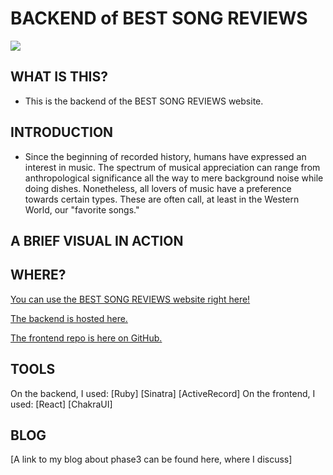 # BACKEND of BEST SONG REVIEWS

<!-- <img src="https://img.shields.io/badge/phase3-project-red?style=flat-square&logo=ruby"> -->
<img src="https://img.shields.io/badge/phase3-project-red?style=flat-square&logo=ruby">

## WHAT IS THIS?
- This is the backend of the BEST SONG REVIEWS website.

## INTRODUCTION

- Since the beginning of recorded history, humans have expressed an interest in music. The spectrum of musical appreciation can range from anthropological significance all the way to mere background noise while doing dishes. Nonetheless, all lovers of music have a preference towards certain types. These are often call, at least in the Western World, our "favorite songs."



## A BRIEF VISUAL IN ACTION



## WHERE?
[You can use the BEST SONG REVIEWS website right here!](https://majaliju.com/)

[The backend is hosted here.](https://majaliju.com/)

[The frontend repo is here on GitHub.](https://majaliju.com/)

## TOOLS
On the backend, I used:
[Ruby]
[Sinatra]
[ActiveRecord]
On the frontend, I used:
[React]
[ChakraUI]

## BLOG
[A link to my blog about phase3 can be found here, where I discuss]

